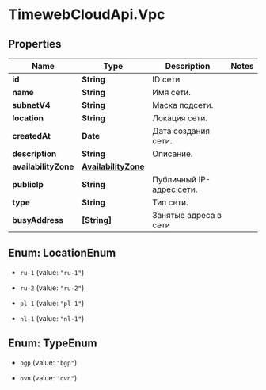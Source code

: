 # TimewebCloudApi.Vpc

## Properties

Name | Type | Description | Notes
------------ | ------------- | ------------- | -------------
**id** | **String** | ID сети. | 
**name** | **String** | Имя сети. | 
**subnetV4** | **String** | Маска подсети. | 
**location** | **String** | Локация сети. | 
**createdAt** | **Date** | Дата создания сети. | 
**description** | **String** | Описание. | 
**availabilityZone** | [**AvailabilityZone**](AvailabilityZone.md) |  | 
**publicIp** | **String** | Публичный IP-адрес сети. | 
**type** | **String** | Тип сети. | 
**busyAddress** | **[String]** | Занятые адреса в сети | 



## Enum: LocationEnum


* `ru-1` (value: `"ru-1"`)

* `ru-2` (value: `"ru-2"`)

* `pl-1` (value: `"pl-1"`)

* `nl-1` (value: `"nl-1"`)





## Enum: TypeEnum


* `bgp` (value: `"bgp"`)

* `ovn` (value: `"ovn"`)




